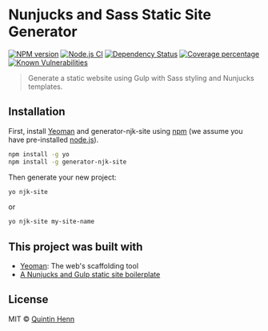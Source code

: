 # Nunjucks and Sass Static Site Generator

[![NPM version][npm-image]][npm-url]
[![Node.js CI](https://github.com/Skerwe/generator-njk-site/actions/workflows/node.js.yml/badge.svg)](https://github.com/Skerwe/generator-njk-site/actions/workflows/node.js.yml)
[![Dependency Status][daviddm-image]][daviddm-url] [![Coverage percentage][coveralls-image]][coveralls-url] [![Known Vulnerabilities][snyk-image]][snyk-url]

> Generate a static website using Gulp with Sass styling and Nunjucks templates.

## Installation

First, install [Yeoman](http://yeoman.io) and generator-njk-site using [npm](https://www.npmjs.com/) (we assume you have pre-installed [node.js](https://nodejs.org/)).

```bash
npm install -g yo
npm install -g generator-njk-site
```

Then generate your new project:

```bash
yo njk-site
```

or

```bash
yo njk-site my-site-name
```

## This project was built with

* [Yeoman](http://yeoman.io/): The web's scaffolding tool
* [A Nunjucks and Gulp static site boilerplate](https://bitbucket.org/Skerwe/nunjucks-static-site-boilerplate/src/master/)

## License

MIT © [Quintin Henn](http://skerwe.web.za)

[npm-image]: https://badge.fury.io/js/generator-njk-site.svg
[npm-url]: https://npmjs.org/package/generator-njk-site
[travis-image]: https://travis-ci.com/Skerwe/generator-njk-site.svg?branch=master
[travis-url]: https://travis-ci.com/Skerwe/generator-njk-site
[daviddm-image]: https://david-dm.org/Skerwe/generator-njk-site.svg?theme=shields.io
[daviddm-url]: https://david-dm.org/Skerwe/generator-njk-site
[coveralls-image]: https://coveralls.io/repos/github/Skerwe/generator-njk-site/badge.svg?branch=master
[coveralls-url]: https://coveralls.io/github/Skerwe/generator-njk-site?branch=master
[snyk-image]: https://snyk.io/test/github/Skerwe/generator-njk-site/badge.svg?targetFile=package.json
[snyk-url]: https://snyk.io/test/github/Skerwe/generator-njk-site?targetFile=package.json

